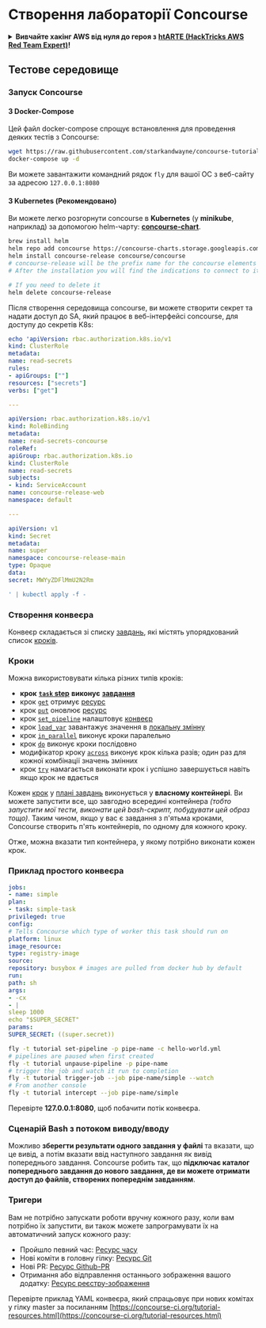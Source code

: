 # Створення лабораторії Concourse

<details>

<summary><strong>Вивчайте хакінг AWS від нуля до героя з</strong> <a href="https://training.hacktricks.xyz/courses/arte"><strong>htARTE (HackTricks AWS Red Team Expert)</strong></a><strong>!</strong></summary>

Інші способи підтримки HackTricks:

* Якщо ви хочете побачити **рекламу вашої компанії на HackTricks** або **завантажити HackTricks у форматі PDF**, перевірте [**ПЛАНИ ПІДПИСКИ**](https://github.com/sponsors/carlospolop)!
* Отримайте [**офіційний PEASS & HackTricks мерч**](https://peass.creator-spring.com)
* Відкрийте для себе [**Сім'ю PEASS**](https://opensea.io/collection/the-peass-family), нашу колекцію ексклюзивних [**NFT**](https://opensea.io/collection/the-peass-family)
* **Приєднуйтесь до** 💬 [**групи Discord**](https://discord.gg/hRep4RUj7f) або [**групи telegram**](https://t.me/peass) або **слідкуйте** за нами на **Twitter** 🐦 [**@hacktricks_live**](https://twitter.com/hacktricks_live)**.**
* **Поділіться своїми хакерськими трюками, надсилайте PR до** [**HackTricks**](https://github.com/carlospolop/hacktricks) **і** [**HackTricks Cloud**](https://github.com/carlospolop/hacktricks-cloud) **репозиторіїв на GitHub**.

</details>

## Тестове середовище

### Запуск Concourse

#### З Docker-Compose

Цей файл docker-compose спрощує встановлення для проведення деяких тестів з Concourse:
```bash
wget https://raw.githubusercontent.com/starkandwayne/concourse-tutorial/master/docker-compose.yml
docker-compose up -d
```
Ви можете завантажити командний рядок `fly` для вашої ОС з веб-сайту за адресою `127.0.0.1:8080`

#### З Kubernetes (Рекомендовано)

Ви можете легко розгорнути concourse в **Kubernetes** (у **minikube**, наприклад) за допомогою helm-чарту: [**concourse-chart**](https://github.com/concourse/concourse-chart).
```bash
brew install helm
helm repo add concourse https://concourse-charts.storage.googleapis.com/
helm install concourse-release concourse/concourse
# concourse-release will be the prefix name for the concourse elements in k8s
# After the installation you will find the indications to connect to it in the console

# If you need to delete it
helm delete concourse-release
```
Після створення середовища concourse, ви можете створити секрет та надати доступ до SA, який працює в веб-інтерфейсі concourse, для доступу до секретів K8s:
```yaml
echo 'apiVersion: rbac.authorization.k8s.io/v1
kind: ClusterRole
metadata:
name: read-secrets
rules:
- apiGroups: [""]
resources: ["secrets"]
verbs: ["get"]

---

apiVersion: rbac.authorization.k8s.io/v1
kind: RoleBinding
metadata:
name: read-secrets-concourse
roleRef:
apiGroup: rbac.authorization.k8s.io
kind: ClusterRole
name: read-secrets
subjects:
- kind: ServiceAccount
name: concourse-release-web
namespace: default

---

apiVersion: v1
kind: Secret
metadata:
name: super
namespace: concourse-release-main
type: Opaque
data:
secret: MWYyZDFlMmU2N2Rm

' | kubectl apply -f -
```
### Створення конвеєра

Конвеєр складається зі списку [завдань](https://concourse-ci.org/jobs.html), які містять упорядкований список [кроків](https://concourse-ci.org/steps.html).

### Кроки

Можна використовувати кілька різних типів кроків:

* **крок** [**`task` step**](https://concourse-ci.org/task-step.html) **виконує** [**завдання**](https://concourse-ci.org/tasks.html)
* крок [`get`](https://concourse-ci.org/get-step.html) отримує [ресурс](https://concourse-ci.org/resources.html)
* крок [`put`](https://concourse-ci.org/put-step.html) оновлює [ресурс](https://concourse-ci.org/resources.html)
* крок [`set_pipeline`](https://concourse-ci.org/set-pipeline-step.html) налаштовує [конвеєр](https://concourse-ci.org/pipelines.html)
* крок [`load_var`](https://concourse-ci.org/load-var-step.html) завантажує значення в [локальну змінну](https://concourse-ci.org/vars.html#local-vars)
* крок [`in_parallel`](https://concourse-ci.org/in-parallel-step.html) виконує кроки паралельно
* крок [`do`](https://concourse-ci.org/do-step.html) виконує кроки послідовно
* модифікатор кроку [`across`](https://concourse-ci.org/across-step.html#schema.across) виконує крок кілька разів; один раз для кожної комбінації значень змінних
* крок [`try`](https://concourse-ci.org/try-step.html) намагається виконати крок і успішно завершується навіть якщо крок не вдається

Кожен [крок](https://concourse-ci.org/steps.html) у [плані завдань](https://concourse-ci.org/jobs.html#schema.job.plan) виконується у **власному контейнері**. Ви можете запустити все, що завгодно всередині контейнера _(тобто запустити мої тести, виконати цей bash-скрипт, побудувати цей образ тощо)_. Таким чином, якщо у вас є завдання з п'ятьма кроками, Concourse створить п'ять контейнерів, по одному для кожного кроку.

Отже, можна вказати тип контейнера, у якому потрібно виконати кожен крок.

### Приклад простого конвеєра
```yaml
jobs:
- name: simple
plan:
- task: simple-task
privileged: true
config:
# Tells Concourse which type of worker this task should run on
platform: linux
image_resource:
type: registry-image
source:
repository: busybox # images are pulled from docker hub by default
run:
path: sh
args:
- -cx
- |
sleep 1000
echo "$SUPER_SECRET"
params:
SUPER_SECRET: ((super.secret))
```

```bash
fly -t tutorial set-pipeline -p pipe-name -c hello-world.yml
# pipelines are paused when first created
fly -t tutorial unpause-pipeline -p pipe-name
# trigger the job and watch it run to completion
fly -t tutorial trigger-job --job pipe-name/simple --watch
# From another console
fly -t tutorial intercept --job pipe-name/simple
```
Перевірте **127.0.0.1:8080**, щоб побачити потік конвеєра.

### Сценарій Bash з потоком виводу/вводу

Можливо **зберегти результати одного завдання у файлі** та вказати, що це вивід, а потім вказати ввід наступного завдання як вивід попереднього завдання. Concourse робить так, що **підключає каталог попереднього завдання до нового завдання, де ви можете отримати доступ до файлів, створених попереднім завданням**.

### Тригери

Вам не потрібно запускати роботи вручну кожного разу, коли вам потрібно їх запустити, ви також можете запрограмувати їх на автоматичний запуск кожного разу:

* Пройшло певний час: [Ресурс часу](https://github.com/concourse/time-resource/)
* Нові коміти в головну гілку: [Ресурс Git](https://github.com/concourse/git-resource)
* Нові PR: [Ресурс Github-PR](https://github.com/telia-oss/github-pr-resource)
* Отримання або відправлення останнього зображення вашого додатку: [Ресурс реєстру-зображення](https://github.com/concourse/registry-image-resource/)

Перевірте приклад YAML конвеєра, який спрацьовує при нових комітах у гілку master за посиланням [https://concourse-ci.org/tutorial-resources.html](https://concourse-ci.org/tutorial-resources.html)
